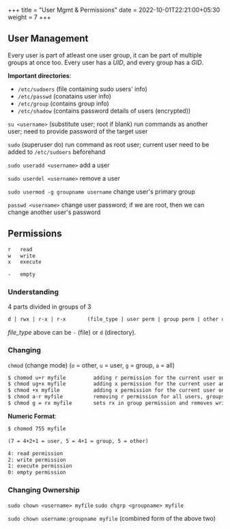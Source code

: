 +++
title = "User Mgmt & Permissions"
date =  2022-10-01T22:21:00+05:30
weight = 7
+++

## User Management
Every user is part of atleast one user group, it can be part of multiple groups at once too. Every user has a _UID_, and every group has a _GID_.

**Important directories**:
- `/etc/sudoers` (file containing sudo users' info)
- `/etc/passwd` (conatains user info)
- `/etc/group` (contains group info)
- `/etc/shadow` (contains password details of users (encrypted))

`su <username>` (substitute user; root if blank) run commands as another user; need to provide password of the target user

`sudo` (superuser do) run command as root user; current user need to be added to `/etc/sudoers` beforehand

`sudo useradd <username>` add a user

`sudo userdel <username>` remove a user

`sudo usermod -g groupname username` change user's primary group

`passwd <username>` change user password; if we are root, then we can change another user's password

## Permissions

```txt
r 	read
w 	write
x 	execute

- 	empty
```

### Understanding 
4 parts divided in groups of 3

```txt
d | rwx | r-x | r-x		  (file_type | user perm | group perm | other user perm)
```

_file_type_ above can be `-` (file) or `d` (directory).

### Changing
`chmod` (change mode) (`o` = other, `u` = user, `g` = group, `a` = all)
```txt
$ chomod u+r myfile 		adding r permission for the current user only
$ chmod ug+x myfile			adding x permission for the current user and for whole group
$ chmod +x myfile           adding x permission for the current user only
$ chmod a-r myfile 			removing r permission for all users, groups and others
$ chmod g = rx myfile 		sets rx in group permission and removes write permission
```

**Numeric Format**: 
```txt
$ chomod 755 myfile

(7 = 4+2+1 = user, 5 = 4+1 = group, 5 = other)

4: read permission
2: write permission
1: execute permission
0: empty permission
```

### Changing Ownership

`sudo chown <username> myfile`
`sudo chgrp <groupname> myfile`

`sudo chown username:groupname myfile` (combined form of the above two)